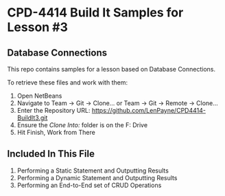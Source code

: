 # CPD-4414 Build It Samples for Lesson #3
## Database Connections

This repo contains samples for a lesson based on Database Connections.

To retrieve these files and work with them:

1. Open NetBeans
2. Navigate to Team -> Git -> Clone... or Team -> Git -> Remote -> Clone...
3. Enter the Repository URL: https://github.com/LenPayne/CPD4414-BuildIt3.git
4. Ensure the *Clone Into:* folder is on the F: Drive
5. Hit Finish, Work from There

## Included In This File

1. Performing a Static Statement and Outputting Results
2. Performing a Dynamic Statement and Outputting Results
3. Performing an End-to-End set of CRUD Operations